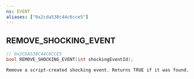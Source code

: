 ```yaml
---
ns: EVENT
aliases: ["0x2cda538c44c6cce5"]
---
```

## REMOVE_SHOCKING_EVENT

```c
// 0x2CDA538C44C6CCE5
bool REMOVE_SHOCKING_EVENT(int shockingEventId);
```

```
Remove a script-created shocking event. Returns TRUE if it was found.
```
